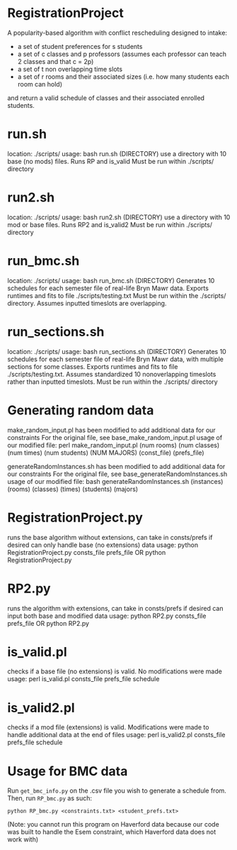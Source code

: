 # RegistrationProject
A popularity-based algorithm with conflict rescheduling designed to intake:
  - a set of student preferences for s students
  - a set of c classes and p professors (assumes each professor can teach 2 classes and that c = 2p)
  - a set of t non overlapping time slots
  - a set of r rooms and their associated sizes (i.e. how many students each room can hold)

and return a valid schedule of classes and their associated enrolled students.

# run.sh
location: ./scripts/
usage: bash run.sh (DIRECTORY)
use a directory with 10 base (no mods) files. Runs RP and is_valid 
Must be run within ./scripts/ directory

# run2.sh
location: ./scripts/
usage: bash run2.sh (DIRECTORY)
use a directory with 10 mod or base files. Runs RP2 and is_valid2
Must be run within ./scripts/ directory

# run_bmc.sh
location: ./scripts/
usage: bash run_bmc.sh (DIRECTORY)
Generates 10 schedules for each semester file of real-life Bryn Mawr data. Exports runtimes and fits to file ./scripts/testing.txt
Must be run within the ./scripts/ directory. Assumes inputted timeslots are overlapping.

# run_sections.sh
location: ./scripts/
usage: bash run_sections.sh (DIRECTORY)
Generates 10 schedules for each semester file of real-life Bryn Mawr data, with multiple sections for some classes. Exports runtimes and fits to file ./scripts/testing.txt. Assumes standardized 10 nonoverlapping timeslots rather than inputted timeslots.
Must be run within the ./scripts/ directory

# Generating random data
make_random_input.pl has been modified to add additional data for our constraints
For the original file, see base_make_random_input.pl
usage of our modified file: perl make_random_input.pl (num rooms) (num classes)
(num times) (num students) (NUM MAJORS) (const_file) (prefs_file)

generateRandomInstances.sh has been modified to add additional data for our constraints
For the original file, see base_generateRandomInstances.sh
usage of our modified file: bash generateRandomInstances.sh (instances) (rooms)
(classes) (times) (students) (majors)

# RegistrationProject.py
runs the base algorithm without extensions, can take in consts/prefs if desired
can only handle base (no extensions) data
usage: python RegistrationProject.py consts_file prefs_file
OR python RegistrationProject.py

# RP2.py
runs the algorithm with extensions, can take in consts/prefs if desired
can input both base and modified data
usage: python RP2.py consts_file prefs_file
OR python RP2.py
# is_valid.pl
checks if a base file (no extensions) is valid. No modifications were made
usage: perl is_valid.pl consts_file prefs_file schedule
# is_valid2.pl
checks if a mod file (extensions) is valid. Modifications were made to handle
additional data at the end of files
usage: perl is_valid2.pl consts_file prefs_file schedule
# Usage for BMC data
Run `get_bmc_info.py` on the .csv file you wish to generate a schedule from. Then, run `RP_bmc.py` as such:

`python RP_bmc.py <constraints.txt> <student_prefs.txt>`

(Note: you cannot run this program on Haverford data because our code was built
to handle the Esem constraint, which Haverford data does not work with)